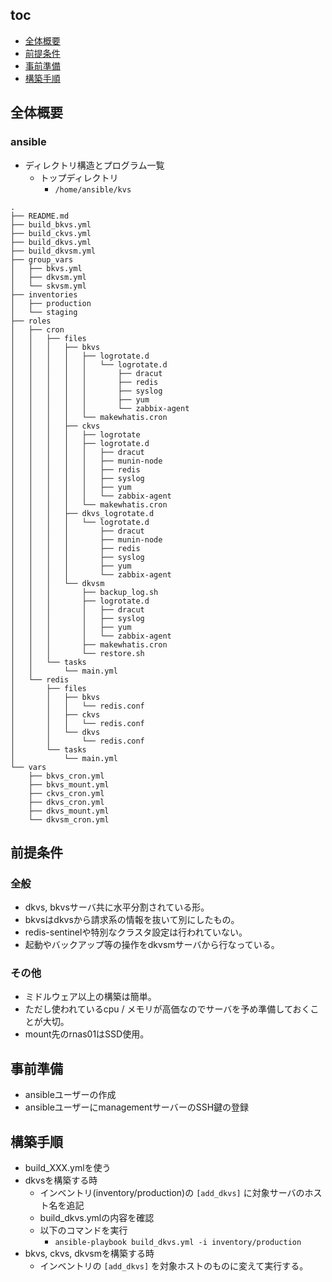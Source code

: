 ## toc
* [全体概要](#全体概要)
* [前提条件](#前提条件)
* [事前準備](#事前準備)
* [構築手順](#構築手順)

## 全体概要
### ansible
* ディレクトリ構造とプログラム一覧
	* トップディレクトリ
		* `/home/ansible/kvs`

```
.
├── README.md
├── build_bkvs.yml
├── build_ckvs.yml
├── build_dkvs.yml
├── build_dkvsm.yml
├── group_vars
│   ├── bkvs.yml
│   ├── dkvsm.yml
│   └── skvsm.yml
├── inventories
│   ├── production
│   └── staging
├── roles
│   ├── cron
│   │   ├── files
│   │   │   ├── bkvs
│   │   │   │   ├── logrotate.d
│   │   │   │   │   └── logrotate.d
│   │   │   │   │       ├── dracut
│   │   │   │   │       ├── redis
│   │   │   │   │       ├── syslog
│   │   │   │   │       ├── yum
│   │   │   │   │       └── zabbix-agent
│   │   │   │   └── makewhatis.cron
│   │   │   ├── ckvs
│   │   │   │   ├── logrotate
│   │   │   │   ├── logrotate.d
│   │   │   │   │   ├── dracut
│   │   │   │   │   ├── munin-node
│   │   │   │   │   ├── redis
│   │   │   │   │   ├── syslog
│   │   │   │   │   ├── yum
│   │   │   │   │   └── zabbix-agent
│   │   │   │   └── makewhatis.cron
│   │   │   ├── dkvs_logrotate.d
│   │   │   │   └── logrotate.d
│   │   │   │       ├── dracut
│   │   │   │       ├── munin-node
│   │   │   │       ├── redis
│   │   │   │       ├── syslog
│   │   │   │       ├── yum
│   │   │   │       └── zabbix-agent
│   │   │   └── dkvsm
│   │   │       ├── backup_log.sh
│   │   │       ├── logrotate.d
│   │   │       │   ├── dracut
│   │   │       │   ├── syslog
│   │   │       │   ├── yum
│   │   │       │   └── zabbix-agent
│   │   │       ├── makewhatis.cron
│   │   │       └── restore.sh
│   │   └── tasks
│   │       └── main.yml
│   └── redis
│       ├── files
│       │   ├── bkvs
│       │   │   └── redis.conf
│       │   ├── ckvs
│       │   │   └── redis.conf
│       │   └── dkvs
│       │       └── redis.conf
│       └── tasks
│           └── main.yml
└── vars
    ├── bkvs_cron.yml
    ├── bkvs_mount.yml
    ├── ckvs_cron.yml
    ├── dkvs_cron.yml
    ├── dkvs_mount.yml
    └── dkvsm_cron.yml
```

## 前提条件
### 全般
* dkvs, bkvsサーバ共に水平分割されている形。
* bkvsはdkvsから請求系の情報を抜いて別にしたもの。
* redis-sentinelや特別なクラスタ設定は行われていない。
* 起動やバックアップ等の操作をdkvsmサーバから行なっている。

### その他
* ミドルウェア以上の構築は簡単。
* ただし使われているcpu / メモリが高価なのでサーバを予め準備しておくことが大切。
* mount先のrnas01はSSD使用。

## 事前準備
* ansibleユーザーの作成
* ansibleユーザーにmanagementサーバーのSSH鍵の登録

## 構築手順
* build_XXX.ymlを使う
* dkvsを構築する時
	* インベントリ(inventory/production)の `[add_dkvs]` に対象サーバのホスト名を追記
	* build_dkvs.ymlの内容を確認
	* 以下のコマンドを実行
		* `ansible-playbook build_dkvs.yml -i inventory/production`
* bkvs, ckvs, dkvsmを構築する時
	* インベントリの `[add_dkvs]` を対象ホストのものに変えて実行する。